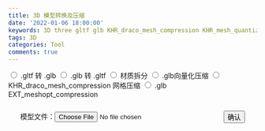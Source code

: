 ```yaml
---
title: 3D 模型转换及压缩
date: '2022-01-06 18:00:00'
keywords: 3D three gltf glb KHR_draco_mesh_compression KHR_mesh_quantization
tags: 3D
categories: Tool
comments: true
---
```


<!DOCTYPE HTML>
<html>

<head>
  <meta http-equiv="content-type" content="text/html;charset=utf-8;" />
  <meta http-equiv="X-UA-Compatible" content="IE=edge,chrome=1" />
  <meta name="robots" content="all" />
  <meta name="robots" content="index,follow" />
  <title>3D 模型转换及压缩</title>
  <link rel="stylesheet" href="/css/picnic.min.css">
  <style>
    .container{
      width:100%;
    }
    .form-group {
      display:flex;
      justify-content: center;
      align-items: center;
    }
    .form-group label{
      line-height:34px;
      margin:0;
    }
    .form-group .form-control{
      width:66%;
      margin-right:10px;
    }
    .form-group .btn{
      margin:0px;
    }
    .file-box{
      margin-top:20px;
    }
    .down{
      margin-top:20px;
    }
    .down p{
      display:inline-block;
    }
    .image-box{
      min-height:350px;
      text-align:center;
    }
    .image-box img{
      min-width:300px;
      min-height:300px;
      height:auto;
      border:1px solid #ccc;
    }
    .down{
      display:none;
    }
  </style>
</head>

<body>
  <div class="container">
    <div>
       <label>
        <input type='radio' name="radiotype" value="0">
        <span class="checkable">.gltf 转 .glb</span>
      </label>
       <label>
        <input type='radio' name="radiotype" value="1">
        <span class="checkable">.glb 转 .gltf</span>
      </label>
       <label>
        <input type='radio' name="radiotype" value="2">
        <span class="checkable">材质拆分</span>
      </label>
      <label>
        <input type='radio' name="radiotype" value="3">
        <span class="checkable">.glb向量化压缩</span>
      </label>
      <label>
        <input type='radio' name="radiotype" value="4">
        <span class="checkable">KHR_draco_mesh_compression 网格压缩</span>
      </label>
      <label>
        <input type='radio' name="radiotype" value="5">
        <span class="checkable">.glb EXT_meshopt_compression</span>
      </label>
    </div> 
    <div class="file-box">
      <div class="form-group">
        <label for="file">模型文件：</label>
        <input type="file" id="file" class="form-control" accept=".gltf,.glb" placeholder="上传">
        <button id="creatFile">确认</button>
      </div>
      <div class="down">
        <p id="dist">下载地址</p>
        <span class="size"></span>
        <a href="/" target="_blank">点击下载</a>
      </div> 
    </div> 
  </div>
  <!-- <script src="/js/jquery-1.8.0.min.js"></script> -->
  <script src="https://cdn.bootcdn.net/ajax/libs/jquery/1.8.0/jquery-1.8.0.min.js"></script>
  <script>
    $(document).ready(function(){
       $("#creatFile").click(function(){
        console.log($("input[name='radiotype']:checked").val());
        let type = $("input[name='radiotype']:checked").val();
        var files = $('#file').prop('files');
        var data = new FormData();
        data.append('file', files[0]);
        data.append('type', type);
        $('.down').hide();
        uploadFileAndconvert(data);
      })
      function uploadFileAndconvert(params){
        $.ajax({
          type: "post",
          url: "http://127.0.0.1:7001/3dmodel/convert",
          // url:"https://api.2048888.xyz/qrcode",
          data:params,
          cache: false, 
          processData: false, 
          contentType: false, 
          success: function (res) {
            console.log(res)
            if(res.code!==200){
              return window.alert(res.msg)
            }
            $('.down').show().find('#dist').text(res.data.path)
            $('.down .size').eq(0).text(res.data.size)
            $('.down a').eq(0).attr('href',res.data.path)
          },
          error: function (err) {
            console.log(err)
          }
        })
      }
    })
  </script>
</body>

</html>
